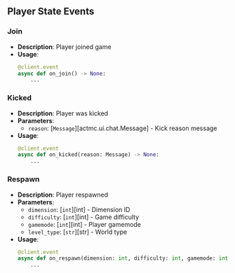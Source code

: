 ## Player State Events

### Join
- **Description**: Player joined game
- **Usage**:
  ```python
  @client.event
  async def on_join() -> None:
      ...
  ```

### Kicked
- **Description**: Player was kicked
- **Parameters**:
  - `reason`: [`Message`][actmc.ui.chat.Message] - Kick reason message
- **Usage**:
  ```python
  @client.event
  async def on_kicked(reason: Message) -> None:
      ...
  ```

### Respawn
- **Description**: Player respawned
- **Parameters**:
  - `dimension`: [`int`][int] - Dimension ID
  - `difficulty`: [`int`][int] - Game difficulty
  - `gamemode`: [`int`][int] - Player gamemode
  - `level_type`: [`str`][str] - World type
- **Usage**:
  ```python
  @client.event
  async def on_respawn(dimension: int, difficulty: int, gamemode: int, level_type: str) -> None:
      ...
  ```
